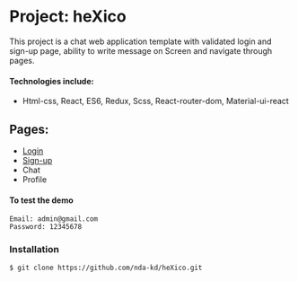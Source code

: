 # Project: heXico

This project is a chat web application template with validated login and sign-up page, ability to write message on Screen and navigate through pages.

#### Technologies include:

* Html-css, React, ES6, Redux, Scss, React-router-dom, Material-ui-react

## Pages:
* [Login](https://nda-kd.github.io/heXico/#/) 
* [Sign-up](https://nda-kd.github.io/heXico/#/Signup) 
* Chat
* Profile 

#### To test the demo
``` 
Email: admin@gmail.com 
Password: 12345678
```
 
<!-- <img src="Docs/carts.gif" width="300" height="360"> -->

### Installation
``` 
$ git clone https://github.com/nda-kd/heXico.git
```

